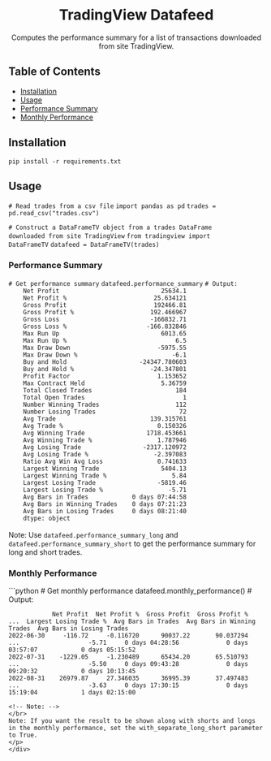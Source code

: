 <div align="center">
<!-- Title: -->
<h1>TradingView Datafeed</h1>
<!-- Description: -->
<p>Computes the performance summary for a list of transactions downloaded from site TradingView.</p>
</div>

<div>
<!-- Table of Contents: -->
<h2>Table of Contents</h2>
<ul>
<li><a href="#installation">Installation</a></li>
<li><a href="#usage">Usage</a></li>
<li><a href="#performance-summary">Performance Summary</a></li>
<li><a href="#monthly-performance">Monthly Performance</a></li>
<ul>
</div>

<div>
<!-- Installation: -->
<h2 id="installation">Installation</h2>
<p>
<!-- Install the package: -->
<code>pip install -r requirements.txt</code>
</p>
</div>
 
<div>
<!-- Usage: -->
<h2 id="usage">Usage</h2>
<p>
<!-- Read trades from a csv file: -->
<code># Read trades from a csv file</code>
<code>import pandas as pd</code>
<code>trades = pd.read_csv("trades.csv")</code>

<!-- Construct a DataFrameTV object from a trades DataFrame downloaded from site TradingView: -->
<code># Construct a DataFrameTV object from a trades DataFrame downloaded from site TradingView</code>
<code>from tradingview import DataFrameTV</code>
<code>datafeed = DataFrameTV(trades)</code>
</p>

<h3 id="performance-summary">Performance Summary</h2>
<p>
<!-- Get performance summary: -->
<code># Get performance summary</code>
<code>datafeed.performance_summary</code>
<!-- Output: -->
<code># Output:</code>
<code>    
    Net Profit                            25634.1
    Net Profit %                        25.634121
    Gross Profit                        192466.81
    Gross Profit %                     192.466967
    Gross Loss                         -166832.71
    Gross Loss %                      -166.832846
    Max Run Up                            6013.65
    Max Run Up %                              6.5
    Max Draw Down                        -5975.55
    Max Draw Down %                          -6.1
    Buy and Hold                    -24347.780603
    Buy and Hold %                     -24.347801
    Profit Factor                        1.153652
    Max Contract Held                     5.36759
    Total Closed Trades                       184
    Total Open Trades                           1
    Number Winning Trades                     112
    Number Losing Trades                       72
    Avg Trade                          139.315761
    Avg Trade %                          0.150326
    Avg Winning Trade                 1718.453661
    Avg Winning Trade %                  1.787946
    Avg Losing Trade                 -2317.120972
    Avg Losing Trade %                  -2.397083
    Ratio Avg Win Avg Loss               0.741633
    Largest Winning Trade                 5404.13
    Largest Winning Trade %                  5.84
    Largest Losing Trade                 -5819.46
    Largest Losing Trade %                  -5.71
    Avg Bars in Trades            0 days 07:44:58
    Avg Bars in Winning Trades    0 days 07:21:23
    Avg Bars in Losing Trades     0 days 08:21:40
    dtype: object
</code>
</br>
Note: Use <code>datafeed.performance_summary_long</code> and <code>datafeed.performance_summary_short</code> to get the performance summary for long and short trades.
</p>
 
<h3 id="monthly-performance">Monthly Performance</h2>
<p>
<!-- Get monthly performance: -->
```python
# Get monthly performance
datafeed.monthly_performance()
<!-- Output: -->
# Output:

                Net Profit  Net Profit %  Gross Profit  Gross Profit %  ...  Largest Losing Trade %  Avg Bars in Trades  Avg Bars in Winning Trades  Avg Bars in Losing Trades
    2022-06-30     -116.72     -0.116720      90037.22       90.037294  ...                   -5.71     0 days 04:28:56             0 days 03:57:07            0 days 05:15:52
    2022-07-31    -1229.05     -1.230489      65434.20       65.510793  ...                   -5.50     0 days 09:43:28             0 days 09:20:32            0 days 10:13:45
    2022-08-31    26979.87     27.346035      36995.39       37.497483  ...                   -3.63     0 days 17:30:15             0 days 15:19:04            1 days 02:15:00
```
<!-- Note: -->
</br>
Note: If you want the result to be shown along with shorts and longs in the monthly performance, set the with_separate_long_short parameter to True.
</p>
</div>
